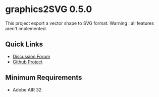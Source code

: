# graphics2SVG 0.5.0

This project export a vector shape to SVG format.
Warning : all features aren't implemented.

## Quick Links

* [Discussion Forum](http://forum.starling-framework.org/)
* [Github Project](https://github.com/pol2095/graphics2SVG)

## Minimum Requirements

* Adobe AIR 32
